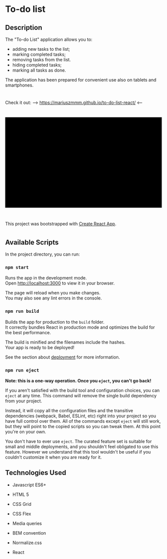 # **To-do list** 

## Description

The "To-do List" application allows you to:
- adding new tasks to the list;
- marking completed tasks;
- removing tasks from the list.
- hiding completed tasks;
- marking all tasks as done.

The application has been prepared for convenient use also on tablets and smartphones.
#
 Check it out:     -->    https://mariuszmmm.github.io/to-do-list-react/     <--
#
![To-do list](public/animation.gif)
#
This project was bootstrapped with [Create React App](https://github.com/facebook/create-react-app).
#
## Available Scripts

In the project directory, you can run:

### `npm start`

Runs the app in the development mode.\
Open [http://localhost:3000](http://localhost:3000) to view it in your browser.

The page will reload when you make changes.\
You may also see any lint errors in the console.

### `npm run build`

Builds the app for production to the `build` folder.\
It correctly bundles React in production mode and optimizes the build for the best performance.

The build is minified and the filenames include the hashes.\
Your app is ready to be deployed!

See the section about [deployment](https://facebook.github.io/create-react-app/docs/deployment) for more information.

### `npm run eject`

**Note: this is a one-way operation. Once you `eject`, you can't go back!**

If you aren't satisfied with the build tool and configuration choices, you can `eject` at any time. This command will remove the single build dependency from your project.

Instead, it will copy all the configuration files and the transitive dependencies (webpack, Babel, ESLint, etc) right into your project so you have full control over them. All of the commands except `eject` will still work, but they will point to the copied scripts so you can tweak them. At this point you're on your own.

You don't have to ever use `eject`. The curated feature set is suitable for small and middle deployments, and you shouldn't feel obligated to use this feature. However we understand that this tool wouldn't be useful if you couldn't customize it when you are ready for it.

## Technologies Used
  
- Javascript ES6+

- HTML 5

- CSS Grid

- CSS Flex

- Media queries

- BEM convention

- Normalize.css

- React
